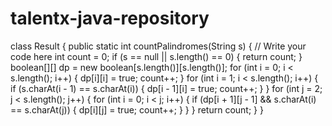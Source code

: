 # talentx-java-repository

class Result {
public static int countPalindromes(String s) {
// Write your code here
int count = 0;
if (s == null || s.length() == 0) {
return count;
}
boolean[][] dp = new boolean[s.length()][s.length()];
for (int i = 0; i < s.length(); i++) {
dp[i][i] = true;
count++;
}
for (int i = 1; i < s.length(); i++) {
if (s.charAt(i - 1) == s.charAt(i)) {
dp[i - 1][i] = true;
count++;
}
}
for (int j = 2; j < s.length(); j++) {
for (int i = 0; i < j; i++) {
if (dp[i + 1][j - 1] && s.charAt(i) == s.charAt(j)) {
dp[i][j] = true;
count++;
}
}
}
return count;
}
}
